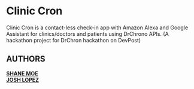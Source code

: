 # Clinic Cron

Clinic Cron is a contact-less check-in app with Amazon Alexa and Google Assistant for clinics/doctors and patients using DrChrono APIs.
(A hackathon project for DrChron hackathon on DevPost)

## AUTHORS

**[SHANE MOE](https://github.com/ssoemoe)**  
**[JOSH LOPEZ](https://github.com/sinapples)**
